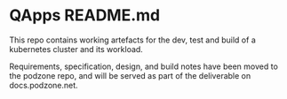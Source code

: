 # QApps README.md

This repo contains working artefacts for the dev, test and build of a kubernetes cluster and its workload.

Requirements, specification, design, and build notes have been moved to the podzone repo, and will be served as part of the deliverable on docs.podzone.net.

